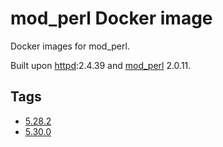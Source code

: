 mod_perl Docker image
=====================

Docker images for mod_perl.

Built upon [httpd](https://hub.docker.com/_/httpd):2.4.39 and [mod_perl](https://perl.apache.org/) 2.0.11.

Tags
----

 * [5.28.2](./5.28.2/Dockerfile)
 * [5.30.0](./5.30.0/Dockerfile)
